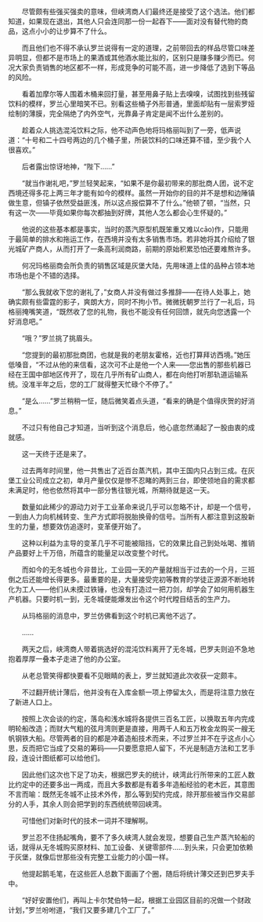 　　尽管颇有些强买强卖的意味，但峡湾商人们最终还是接受了这个选法。他们都知道，如果现在退出，其他人只会连同那一份一起吞下——面对没有替代物的商品，这点小小的让步算不了什么。

　　而且他们也不得不承认罗兰说得有一定的道理，之前带回去的样品尽管口味差异明显，但都不是市场上的果酒或其他酒水能比拟的，区别只是赚多赚少而已。何况大家负责销售的地区都不一样，形成竞争的可能不高，进一步降低了选到下等品的风险。

　　看着加摩尔等人围着木桶来回打量，甚至用鼻子贴上去嗅嗅，试图找到些残留饮料的模样，罗兰心里暗笑不已。别看这些桶子外形普通，里面却贴有一层索罗娅绘制的薄膜，完全隔绝了内外空气，光靠鼻子肯定是闻不出什么差别的。

　　趁着众人挑选混沌饮料之际，他不动声色地将玛格丽叫到了一旁，低声说道：“十号和二十四号两边的几个桶子里，所装饮料的口味还算不错，至少我个人很喜欢。”

　　后者露出惊讶地神，“陛下……”

　　“就当作谢礼吧，”罗兰轻笑起来，“如果不是你最初带来的那批商人团，说不定西境还得多花上两三年才能有如今的模样。虽然一开始你的目的并不是想和边陲镇做生意，但镇子依然受益匪浅，所以这点报偿算不了什么。”他顿了顿，“当然，只有这一次——毕竟如果你每次都抽到好牌，其他人怎么都会心生怀疑的。”

　　他说的这些基本都是事实，当时的蒸汽原型机既笨重又难以cāo)作，只能用于最简单的排水和拖运工作，在西境并没有太多销售市场。若非她将其介绍给了银光城矿产商人，从而打开了一条高利润商路，前期的原始积累恐怕还要难熬许多。

　　何况玛格丽商会所负责的销售区域是灰堡大陆，先用味道上佳的品种占领本地市场也是个不错的选择。

　　“那么我就收下您的谢礼了，”女商人并没有做过多推辞——在待人处事上，她确实颇有些雷霆的影子，爽朗大方，同时不拘小节。微微抚朝罗兰行了一礼后，玛格丽掩嘴笑道，“既然收了您的礼物，我也不能没有任何回馈，就先向您透露一个好消息吧。”

　　“哦？”罗兰挑了挑眉头。

　　“您提到的最初那批商团，也就是我的老朋友霍格，近也打算拜访西境。”她压低嗓音，“不过从他的来信看，这次可不止是他一个人来——您出售的那些机器已经在王国中部地区传开了，现在几乎所有矿山商人，都在向他打听那轨道运输系统。没准半年之后，您的工厂就得整天忙碌个不停了。”

　　“是么……”罗兰稍稍一怔，随后微笑着点头道，“看来的确是个值得庆贺的好消息。”

　　不过只有他自己才知道，当听到这个消息后，他心底忽然涌起了一股由衷的成就感。

　　这一天终于还是来了。

　　过去两年时间里，他一共售出了近百台蒸汽机，其中王国内只占到三成。在灰堡工业公司成立之初，单月产量仅仅是惨不忍睹的两到三台，即使领地自的需求都未满足时，他也依然将其中一部分售往银光城，所期待就是这一天。

　　数量如此稀少的源动力对于工业革命来说几乎可以忽略不计，却是一个信号，一到由人力向机械转变、生产方式即将脱胎换骨的信号。当所有人都注意到这股新生的力量，想要效仿追逐时，变革便开始了。

　　这种以利益为主导的变革几乎不可能被阻挡，它的效果比自己到处吆喝、推销产品要好上千万倍，所蕴含的能量足以改变整个时代。

　　而如今的无冬城也今非昔比，工业园一天的产量就相当于过去的一个月，三班倒之后还能增长得更多。最重要的是，大量接受完初等教育的学徒正源源不断地转化为工人——他们从未摸过铁锤，也没有打造过一把刀剑，却学会了如何用机器生产机器。只要时机一到，无冬城便能爆发出令这个时代瞠目结舌的生产力。

　　从玛格丽的消息中，罗兰仿佛看到这个时机已离他不远了。

　　……

　　两天之后，峡湾商人带着挑选好的混沌饮料离开了无冬城，巴罗夫则迫不急地抱着厚厚一叠本子走进了他的办公室。

　　从老总管笑得都快要看不见眼睛的表上，罗兰就知道此次收获一定颇丰。

　　不过翻开统计薄后，他并没有在入库金额一项上停留太久，而是将注意力放在了新进人口上。

　　按照上次会谈的约定，落岛和浅水城将各提供三百名工匠，以换取五年内完成明轮船改造；而财大气粗的弦月湾则更是直接，用两千人和五万枚金龙购买一艘无帆钢铁大船。尽管两者的目的都是冲着造船技术而来，不过罗兰并不在乎这点小心思，反而把它当成了交易的筹码——只要愿意把人留下，不光是制造方法和工艺手段，连设计图纸都可以给他们。

　　因此他们这次也下足了功夫，根据巴罗夫的统计，峡湾此行所带来的工匠人数比约定中的还要多出一两成，而且大多数都是有着多年造船经验的老木匠，其意图不言而喻：既然无冬城不止技术外传，那么等到契约完成，除开那些被当作交易部分的人手，其余人则会把学到的东西统统带回峡湾。

　　可惜他们对新时代的技术一词并不理解啊。

　　罗兰忍不住扬起嘴角，要不了多久峡湾人就会发现，想要自己生产蒸汽轮船的话，就得从无冬城购买原材料、加工设备、关键零部件……到头来，只会更加依赖于灰堡，就像后世那些没有完整工业能力的小国一样。

　　他提起鹅毛笔，在这些匠人总数下面画了个圈，随后将统计薄交还到巴罗夫手中。

　　“好好安置他们，再叫上卡尔梵伯特一起，根据工业园区目前的况做一个财政计划，”罗兰吩咐道，“我们又要多建几个工厂了。”
